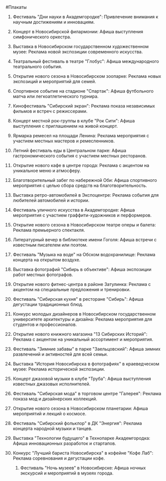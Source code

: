 #Плакаты 
1. Фестиваль "Дни науки в Академгородке": Привлечение внимания к научным достижениям и инновациям.

2. Концерт в Новосибирской филармонии: Афиша выступления симфонического оркестра.

3. Выставка в Новосибирском государственном художественном музее: Реклама новой экспозиции современного искусства.

4. Театральный фестиваль в театре "Глобус": Афиша международного театрального события.

5. Открытие нового сезона в Новосибирском зоопарке: Реклама новых экспозиций и мероприятий для семей.

6. Спортивное событие на стадионе "Спартак": Афиша футбольного матча или легкоатлетического турнира.

7. Кинофестиваль "Сибирский экран": Реклама показа независимых фильмов и встреч с режиссерами.

8. Концерт местной рок-группы в клубе "Рок Сити": Афиша выступления с приглашением на живой концерт.

9. Ярмарка ремесел на площади Ленина: Реклама мероприятия с участием местных мастеров и ремесленников.

10. Летний фестиваль еды в Центральном парке: Афиша гастрономического события с участием местных ресторанов.

11. Открытие нового кафе в центре города: Реклама с акцентом на уникальное меню и атмосферу.

12. Благотворительный забег по набережной Оби: Афиша спортивного мероприятия с целью сбора средств на благотворительность.

13. Выставка ретро-автомобилей в Экспоцентре: Реклама события для любителей автомобилей и истории.

14. Фестиваль уличного искусства в Академгородке: Афиша мероприятия с участием граффити-художников и перформеров.

15. Открытие нового сезона в Новосибирском театре оперы и балета: Реклама премьерного спектакля.

16. Литературный вечер в библиотеке имени Гоголя: Афиша встречи с известным писателем или поэтом.

17. Фестиваль "Музыка на воде" на Обском водохранилище: Реклама концерта на открытом воздухе.

18. Выставка фотографий "Сибирь в объективе": Афиша экспозиции работ местных фотографов.

19. Открытие нового фитнес-центра в районе Затулинка: Реклама с акцентом на специальные предложения и тренировки.

20. Фестиваль "Сибирская кухня" в ресторане "Сибирь": Афиша дегустации традиционных блюд.

21. Конкурс молодых дизайнеров в Новосибирском государственном университете архитектуры и дизайна: Реклама мероприятия для студентов и профессионалов.

22. Открытие нового книжного магазина "13 Сибирских Историй": Реклама с акцентом на уникальный ассортимент и мероприятия.

23. Фестиваль "Зимние забавы" в парке "Заельцовский": Афиша зимних развлечений и активностей для всей семьи.

24. Выставка "История Новосибирска в фотографиях" в краеведческом музее: Реклама исторической экспозиции.

25. Концерт джазовой музыки в клубе "Труба": Афиша выступления известных джазовых исполнителей.

26. Фестиваль "Сибирская мода" в торговом центре "Галерея": Реклама показа мод и дизайнерских коллекций.

27. Открытие нового сезона в Новосибирском планетарии: Афиша мероприятий и лекций о космосе.

28. Фестиваль "Сибирский фольклор" в ДК "Энергия": Реклама концерта народной музыки и танцев.

29. Выставка "Технологии будущего" в Технопарке Академгородка: Афиша инновационных разработок и стартапов.

30. Конкурс "Лучший бариста Новосибирска" в кофейне "Кофе Лаб": Реклама соревнования и дегустации кофе.

	1. Фестиваль "Ночь музеев" в Новосибирске: Афиша ночных экскурсий и мероприятий в музеях города.
